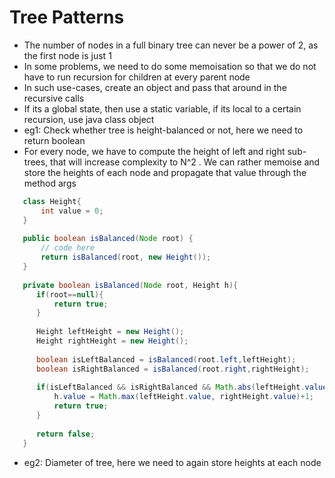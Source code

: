 # Tree Patterns

- The number of nodes in a full binary tree can never be a power of 2, as the first node is just 1
- In some problems, we need to do some memoisation so that we do not have to run recursion for children at every parent node
- In such use-cases, create an object and pass that around in the recursive calls
- If its a global state, then use a static variable, if its local to a certain recursion, use java class object
- eg1: Check whether tree is height-balanced or not, here we need to return boolean
- For every node, we have to compute the height of left and right sub-trees, that will increase complexity to N^2 . We can rather memoise and store the heights of each node and propagate that value through the method args

 ```java
    class Height{
        int value = 0;
    }
    
    public boolean isBalanced(Node root) {
        // code here
        return isBalanced(root, new Height());
    }
    
    private boolean isBalanced(Node root, Height h){
       if(root==null){
           return true;
       } 
       
       Height leftHeight = new Height();
       Height rightHeight = new Height();
       
       boolean isLeftBalanced = isBalanced(root.left,leftHeight);
       boolean isRightBalanced = isBalanced(root.right,rightHeight);
       
       if(isLeftBalanced && isRightBalanced && Math.abs(leftHeight.value-rightHeight.value)<=1){
           h.value = Math.max(leftHeight.value, rightHeight.value)+1;
           return true;
       }
       
       return false;
    }
```
- eg2: Diameter of tree, here we need to again store heights at each node

